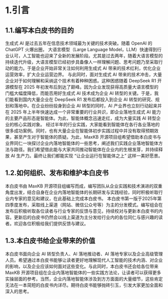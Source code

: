 # 1.引言
## 1.1.编写本白皮书的目的
生成式 AI 是过去五年在信息技术领域最为关键的技术突破。随着 OpenAI 的 ChatGPT 火爆出圈， 大语言模型（Large Language Model，LLM）快速得到行业认可，人工智能也迎来了全新的发展阶段。尤其是过去两年，随着大语言模型的持续迭代升级，大语言模型已经初步具备像人一样理解问题、思考问题乃至采取行动的能力。于是企业开始非常关注如何利用生成式 AI 带来的技术红利，优化企业运营效率，扩大企业运营边界。
与此同时，面对生成式 AI 带来的技术冲击，大量企业对于如何理解和采纳这个技术有着种种困惑。这种困惑随着 DeepSeek R1 开源模型在 2025 年初发布后到达了巅峰。因为企业发现获得高质量大语言模型的门槛大幅度降低，而能否用好生成式 AI 技术成为企业 AI 转型的关键。于是，我们能看到国内大量企业在 DeepSeek R1 发布后都投入到企业 AI 转型的研究、规划和落地中。在企业纷纷投身到企业 AI 转型的同时，AI 产业界也立刻行动起来并在 2025 年上半年快速达成一个非常重要的行业共识，即企业落地生成式 AI 能力的主要产品形态是智能体。为此，智能体概念迅速走红，成为大量实践 AI 转型企业的核心实践对象。
经过半年的行业实践，大家能看到智能体在各行各业落地的很多成功案例。同时，也有大量企业在智能体初步实践过程中并没有取得预期效果，甚至产生对于智能体的质疑。为此，MaxKB 开源项目组希望借助本白皮书与业界同仁一块探讨企业内落地智能体的一些思考，阐述我们实践企业落地智能体方法与路径。我们希望借此能与大家共同推动智能体在企业内的生根发芽，并持续释放 AI 生产力。最终让我们都能实现 “让企业运行在智能体之上” 这样一美好愿景。
## 1.2.如何组织、发布和维护本白皮书
本白皮书由 MaxKB 开源项目组编写而成，编写团队从企业实践和技术演进的双重角度出发，结合自身在企业内落地智能体的长期研发与实践经验，同时积极听取行业内专家的意见和建议，在此基础上完成本白皮书。
本白皮书第一版于2025年第四季度发布，采取线上渠道（网站、微信公众号等）为主的分发模式。编写组会在发布后积极听取各位读者与行业专家的反馈与意见，持续校对与更新本白皮书的内容。更新后的白皮书仍然会以线上渠道为主分发给行业内的各位同仁与感兴趣的读者。欢迎各位积极给我们提供反馈与建议。

## 1.3.本白皮书给企业带来的价值
本白皮书面向企业 AI 转型负责人、AI 落地推动者、AI 落地专家以及企业高级管理人员。希望通过本白皮书能够让读者更好地理解现代人工智能的技术内涵、对企业的影响，以及企业应该如何面对这些变化。与此同时，本白皮书还会给各位带来 MaxKB 开源项目组在企业内落地智能体的一些实践方法论，让读者可以获得更多实操层面的参考。当然，企业内落地智能体涉及到方方面面的大量细节，这些肯定无法在一本简短的白皮书内详尽。期待白皮书能够抛砖引玉，引发大家更加全面和深入的思考。


